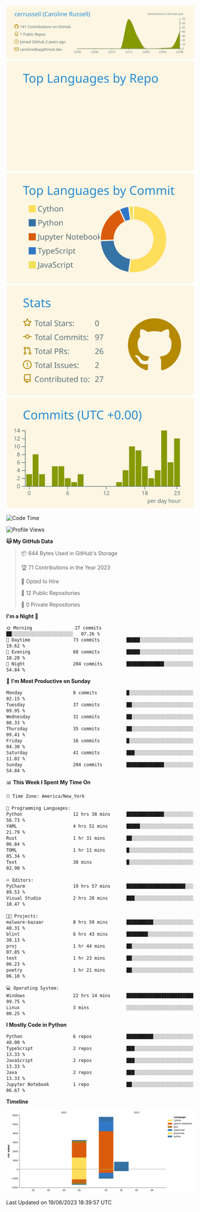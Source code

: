 
[![](https://raw.githubusercontent.com/cerrussell/cerrussell/master/profile-summary-card-output/solarized/0-profile-details.svg)](https://github.com/vn7n24fzkq/github-profile-summary-cards)
[![](https://raw.githubusercontent.com/cerrussell/cerrussell/master/profile-summary-card-output/solarized/1-repos-per-language.svg)](https://github.com/vn7n24fzkq/github-profile-summary-cards) [![](https://raw.githubusercontent.com/cerrussell/cerrussell/master/profile-summary-card-output/solarized/2-most-commit-language.svg)](https://github.com/vn7n24fzkq/github-profile-summary-cards)
[![](https://raw.githubusercontent.com/cerrussell/cerrussell/master/profile-summary-card-output/solarized/3-stats.svg)](https://github.com/vn7n24fzkq/github-profile-summary-cards) [![](https://raw.githubusercontent.com/cerrussell/cerrussell/master/profile-summary-card-output/solarized/4-productive-time.svg)](https://github.com/vn7n24fzkq/github-profile-summary-cards)

<!--START_SECTION:waka-->
![Code Time](http://img.shields.io/badge/Code%20Time-86%20hrs%2035%20mins-blue)

![Profile Views](http://img.shields.io/badge/Profile%20Views-89-blue)

**🐱 My GitHub Data** 

> 📦 644 Bytes Used in GitHub's Storage 
 > 
> 🏆 71 Contributions in the Year 2023
 > 
> 💼 Opted to Hire
 > 
> 📜 12 Public Repositories 
 > 
> 🔑 0 Private Repositories 
 > 
**I'm a Night 🦉** 

```text
🌞 Morning                27 commits          ██░░░░░░░░░░░░░░░░░░░░░░░   07.26 % 
🌆 Daytime                73 commits          █████░░░░░░░░░░░░░░░░░░░░   19.62 % 
🌃 Evening                68 commits          █████░░░░░░░░░░░░░░░░░░░░   18.28 % 
🌙 Night                  204 commits         ██████████████░░░░░░░░░░░   54.84 % 
```
📅 **I'm Most Productive on Sunday** 

```text
Monday                   8 commits           █░░░░░░░░░░░░░░░░░░░░░░░░   02.15 % 
Tuesday                  37 commits          ██░░░░░░░░░░░░░░░░░░░░░░░   09.95 % 
Wednesday                31 commits          ██░░░░░░░░░░░░░░░░░░░░░░░   08.33 % 
Thursday                 35 commits          ██░░░░░░░░░░░░░░░░░░░░░░░   09.41 % 
Friday                   16 commits          █░░░░░░░░░░░░░░░░░░░░░░░░   04.30 % 
Saturday                 41 commits          ███░░░░░░░░░░░░░░░░░░░░░░   11.02 % 
Sunday                   204 commits         ██████████████░░░░░░░░░░░   54.84 % 
```


📊 **This Week I Spent My Time On** 

```text
🕑︎ Time Zone: America/New_York

💬 Programming Languages: 
Python                   12 hrs 38 mins      ██████████████░░░░░░░░░░░   56.73 % 
YAML                     4 hrs 51 mins       █████░░░░░░░░░░░░░░░░░░░░   21.79 % 
Rust                     1 hr 31 mins        ██░░░░░░░░░░░░░░░░░░░░░░░   06.84 % 
TOML                     1 hr 11 mins        █░░░░░░░░░░░░░░░░░░░░░░░░   05.34 % 
Text                     38 mins             █░░░░░░░░░░░░░░░░░░░░░░░░   02.90 % 

🔥 Editors: 
PyCharm                  19 hrs 57 mins      ██████████████████████░░░   89.53 % 
Visual Studio            2 hrs 20 mins       ███░░░░░░░░░░░░░░░░░░░░░░   10.47 % 

🐱‍💻 Projects: 
malware-bazaar           8 hrs 59 mins       ██████████░░░░░░░░░░░░░░░   40.31 % 
blint                    6 hrs 43 mins       ████████░░░░░░░░░░░░░░░░░   30.13 % 
proj                     1 hr 44 mins        ██░░░░░░░░░░░░░░░░░░░░░░░   07.85 % 
test                     1 hr 23 mins        ██░░░░░░░░░░░░░░░░░░░░░░░   06.23 % 
poetry                   1 hr 21 mins        ██░░░░░░░░░░░░░░░░░░░░░░░   06.10 % 

💻 Operating System: 
Windows                  22 hrs 14 mins      █████████████████████████   99.75 % 
Linux                    3 mins              ░░░░░░░░░░░░░░░░░░░░░░░░░   00.25 % 
```

**I Mostly Code in Python** 

```text
Python                   6 repos             ██████████░░░░░░░░░░░░░░░   40.00 % 
TypeScript               2 repos             ███░░░░░░░░░░░░░░░░░░░░░░   13.33 % 
JavaScript               2 repos             ███░░░░░░░░░░░░░░░░░░░░░░   13.33 % 
Java                     2 repos             ███░░░░░░░░░░░░░░░░░░░░░░   13.33 % 
Jupyter Notebook         1 repo              ██░░░░░░░░░░░░░░░░░░░░░░░   06.67 % 
```



**Timeline**

![Lines of Code chart](https://raw.githubusercontent.com/cerrussell/cerrussell/master/assets/bar_graph.png)


 Last Updated on 19/06/2023 18:39:57 UTC
<!--END_SECTION:waka-->
